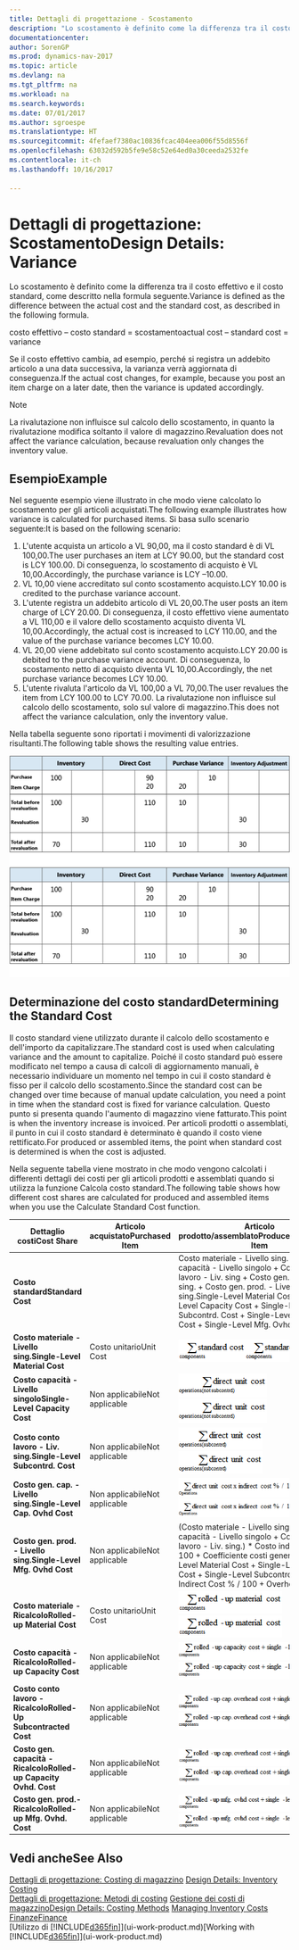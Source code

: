 ```yaml
---
title: Dettagli di progettazione - Scostamento
description: "Lo scostamento è definito come la differenza tra il costo effettivo e il costo standard, come descritto nella formula seguente."
documentationcenter: 
author: SorenGP
ms.prod: dynamics-nav-2017
ms.topic: article
ms.devlang: na
ms.tgt_pltfrm: na
ms.workload: na
ms.search.keywords: 
ms.date: 07/01/2017
ms.author: sgroespe
ms.translationtype: HT
ms.sourcegitcommit: 4fefaef7380ac10836fcac404eea006f55d8556f
ms.openlocfilehash: 63032d592b5fe9e58c52e64ed0a30ceeda2532fe
ms.contentlocale: it-ch
ms.lasthandoff: 10/16/2017

---
```

# <a name="design-details-variance"></a><span data-ttu-id="ae945-103">Dettagli di progettazione: Scostamento</span><span class="sxs-lookup"><span data-stu-id="ae945-103">Design Details: Variance</span></span>
<span data-ttu-id="ae945-104">Lo scostamento è definito come la differenza tra il costo effettivo e il costo standard, come descritto nella formula seguente.</span><span class="sxs-lookup"><span data-stu-id="ae945-104">Variance is defined as the difference between the actual cost and the standard cost, as described in the following formula.</span></span>  

 <span data-ttu-id="ae945-105">costo effettivo – costo standard = scostamento</span><span class="sxs-lookup"><span data-stu-id="ae945-105">actual cost – standard cost = variance</span></span>  

 <span data-ttu-id="ae945-106">Se il costo effettivo cambia, ad esempio, perché si registra un addebito articolo a una data successiva, la varianza verrà aggiornata di conseguenza.</span><span class="sxs-lookup"><span data-stu-id="ae945-106">If the actual cost changes, for example, because you post an item charge on a later date, then the variance is updated accordingly.</span></span>  

> [!NOTE]  
>  <span data-ttu-id="ae945-107">La rivalutazione non influisce sul calcolo dello scostamento, in quanto la rivalutazione modifica soltanto il valore di magazzino.</span><span class="sxs-lookup"><span data-stu-id="ae945-107">Revaluation does not affect the variance calculation, because revaluation only changes the inventory value.</span></span>  

## <a name="example"></a><span data-ttu-id="ae945-108">Esempio</span><span class="sxs-lookup"><span data-stu-id="ae945-108">Example</span></span>  
 <span data-ttu-id="ae945-109">Nel seguente esempio viene illustrato in che modo viene calcolato lo scostamento per gli articoli acquistati.</span><span class="sxs-lookup"><span data-stu-id="ae945-109">The following example illustrates how variance is calculated for purchased items.</span></span> <span data-ttu-id="ae945-110">Si basa sullo scenario seguente:</span><span class="sxs-lookup"><span data-stu-id="ae945-110">It is based on the following scenario:</span></span>  

1.  <span data-ttu-id="ae945-111">L'utente acquista un articolo a VL 90,00, ma il costo standard è di VL 100,00.</span><span class="sxs-lookup"><span data-stu-id="ae945-111">The user purchases an item at LCY 90.00, but the standard cost is LCY 100.00.</span></span> <span data-ttu-id="ae945-112">Di conseguenza, lo scostamento di acquisto è VL 10,00.</span><span class="sxs-lookup"><span data-stu-id="ae945-112">Accordingly, the purchase variance is LCY –10.00.</span></span>  
2.  <span data-ttu-id="ae945-113">VL 10,00 viene accreditato sul conto scostamento acquisto.</span><span class="sxs-lookup"><span data-stu-id="ae945-113">LCY 10.00 is credited to the purchase variance account.</span></span>  
3.  <span data-ttu-id="ae945-114">L'utente registra un addebito articolo di VL 20,00.</span><span class="sxs-lookup"><span data-stu-id="ae945-114">The user posts an item charge of LCY 20.00.</span></span> <span data-ttu-id="ae945-115">Di conseguenza, il costo effettivo viene aumentato a VL 110,00 e il valore dello scostamento acquisto diventa VL 10,00.</span><span class="sxs-lookup"><span data-stu-id="ae945-115">Accordingly, the actual cost is increased to LCY 110.00, and the value of the purchase variance becomes LCY 10.00.</span></span>  
4.  <span data-ttu-id="ae945-116">VL 20,00 viene addebitato sul conto scostamento acquisto.</span><span class="sxs-lookup"><span data-stu-id="ae945-116">LCY 20.00 is debited to the purchase variance account.</span></span> <span data-ttu-id="ae945-117">Di conseguenza, lo scostamento netto di acquisto diventa VL 10,00.</span><span class="sxs-lookup"><span data-stu-id="ae945-117">Accordingly, the net purchase variance becomes LCY 10.00.</span></span>  
5.  <span data-ttu-id="ae945-118">L'utente rivaluta l'articolo da VL 100,00 a VL 70,00.</span><span class="sxs-lookup"><span data-stu-id="ae945-118">The user revalues the item from LCY 100.00 to LCY 70.00.</span></span> <span data-ttu-id="ae945-119">La rivalutazione non influisce sul calcolo dello scostamento, solo sul valore di magazzino.</span><span class="sxs-lookup"><span data-stu-id="ae945-119">This does not affect the variance calculation, only the inventory value.</span></span>  

 <span data-ttu-id="ae945-120">Nella tabella seguente sono riportati i movimenti di valorizzazione risultanti.</span><span class="sxs-lookup"><span data-stu-id="ae945-120">The following table shows the resulting value entries.</span></span>  

 <span data-ttu-id="ae945-121">![Calcolo scostamento acquisto](media/design_details_inventory_costing_11_purchase_variance.png "design_details_inventory_costing_11_purchase_variance")</span><span class="sxs-lookup"><span data-stu-id="ae945-121">![Purchase variance calculation](media/design_details_inventory_costing_11_purchase_variance.png "design_details_inventory_costing_11_purchase_variance")</span></span>  

## <a name="determining-the-standard-cost"></a><span data-ttu-id="ae945-122">Determinazione del costo standard</span><span class="sxs-lookup"><span data-stu-id="ae945-122">Determining the Standard Cost</span></span>  
 <span data-ttu-id="ae945-123">Il costo standard viene utilizzato durante il calcolo dello scostamento e dell'importo da capitalizzare.</span><span class="sxs-lookup"><span data-stu-id="ae945-123">The standard cost is used when calculating variance and the amount to capitalize.</span></span> <span data-ttu-id="ae945-124">Poiché il costo standard può essere modificato nel tempo a causa di calcoli di aggiornamento manuali, è necessario individuare un momento nel tempo in cui il costo standard è fisso per il calcolo dello scostamento.</span><span class="sxs-lookup"><span data-stu-id="ae945-124">Since the standard cost can be changed over time because of manual update calculation, you need a point in time when the standard cost is fixed for variance calculation.</span></span> <span data-ttu-id="ae945-125">Questo punto si presenta quando l'aumento di magazzino viene fatturato.</span><span class="sxs-lookup"><span data-stu-id="ae945-125">This point is when the inventory increase is invoiced.</span></span> <span data-ttu-id="ae945-126">Per articoli prodotti o assemblati, il punto in cui il costo standard è determinato è quando il costo viene rettificato.</span><span class="sxs-lookup"><span data-stu-id="ae945-126">For produced or assembled items, the point when standard cost is determined is when the cost is adjusted.</span></span>  

 <span data-ttu-id="ae945-127">Nella seguente tabella viene mostrato in che modo vengono calcolati i differenti dettagli dei costi per gli articoli prodotti e assemblati quando si utilizza la funzione Calcola costo standard.</span><span class="sxs-lookup"><span data-stu-id="ae945-127">The following table shows how different cost shares are calculated for produced and assembled items when you use the Calculate Standard Cost function.</span></span>  

|<span data-ttu-id="ae945-128">Dettaglio costi</span><span class="sxs-lookup"><span data-stu-id="ae945-128">Cost Share</span></span>|<span data-ttu-id="ae945-129">Articolo acquistato</span><span class="sxs-lookup"><span data-stu-id="ae945-129">Purchased Item</span></span>|<span data-ttu-id="ae945-130">Articolo prodotto/assemblato</span><span class="sxs-lookup"><span data-stu-id="ae945-130">Produced/Assembled Item</span></span>|  
|----------------|--------------------|------------------------------|  
|<span data-ttu-id="ae945-131">**Costo standard**</span><span class="sxs-lookup"><span data-stu-id="ae945-131">**Standard Cost**</span></span>||<span data-ttu-id="ae945-132">Costo materiale - Livello sing. + Costo capacità - Livello singolo + Costo conto lavoro - Liv. sing + Costo gen. cap. - Livello sing. + Costo gen. prod. - Livello sing.</span><span class="sxs-lookup"><span data-stu-id="ae945-132">Single-Level Material Cost + Single-Level Capacity Cost + Single-Level Subcontrd. Cost + Single-Level Cap. Ovhd. Cost + Single-Level Mfg. Ovhd. Cost</span></span>|  
|<span data-ttu-id="ae945-133">**Costo materiale - Livello sing.**</span><span class="sxs-lookup"><span data-stu-id="ae945-133">**Single-Level Material Cost**</span></span>|<span data-ttu-id="ae945-134">Costo unitario</span><span class="sxs-lookup"><span data-stu-id="ae945-134">Unit Cost</span></span>|<span data-ttu-id="ae945-135">![Equazione 1](media/design_details_inventory_costing_11_equation_1.png "design_details_inventory_costing_11_equation_1")</span><span class="sxs-lookup"><span data-stu-id="ae945-135">![Equation 1](media/design_details_inventory_costing_11_equation_1.png "design_details_inventory_costing_11_equation_1")</span></span>|  
|<span data-ttu-id="ae945-136">**Costo capacità - Livello singolo**</span><span class="sxs-lookup"><span data-stu-id="ae945-136">**Single-Level Capacity Cost**</span></span>|<span data-ttu-id="ae945-137">Non applicabile</span><span class="sxs-lookup"><span data-stu-id="ae945-137">Not applicable</span></span>|<span data-ttu-id="ae945-138">![Equazione 2](media/design_details_inventory_costing_11_equation_2.png "design_details_inventory_costing_11_equation_2")</span><span class="sxs-lookup"><span data-stu-id="ae945-138">![Equation 2](media/design_details_inventory_costing_11_equation_2.png "design_details_inventory_costing_11_equation_2")</span></span>|  
|<span data-ttu-id="ae945-139">**Costo conto lavoro - Liv. sing.**</span><span class="sxs-lookup"><span data-stu-id="ae945-139">**Single-Level Subcontrd. Cost**</span></span>|<span data-ttu-id="ae945-140">Non applicabile</span><span class="sxs-lookup"><span data-stu-id="ae945-140">Not applicable</span></span>|<span data-ttu-id="ae945-141">![Equazione 3](media/design_details_inventory_costing_11_equation_3.png "design_details_inventory_costing_11_equation_3")</span><span class="sxs-lookup"><span data-stu-id="ae945-141">![Equation 3](media/design_details_inventory_costing_11_equation_3.png "design_details_inventory_costing_11_equation_3")</span></span>|  
|<span data-ttu-id="ae945-142">**Costo gen. cap. - Livello sing.**</span><span class="sxs-lookup"><span data-stu-id="ae945-142">**Single-Level Cap. Ovhd Cost**</span></span>|<span data-ttu-id="ae945-143">Non applicabile</span><span class="sxs-lookup"><span data-stu-id="ae945-143">Not applicable</span></span>|<span data-ttu-id="ae945-144">![Equazione 4](media/design_details_inventory_costing_11_equation_4.png "design_details_inventory_costing_11_equation_4")</span><span class="sxs-lookup"><span data-stu-id="ae945-144">![Equation 4](media/design_details_inventory_costing_11_equation_4.png "design_details_inventory_costing_11_equation_4")</span></span>|  
|<span data-ttu-id="ae945-145">**Costo gen. prod. - Livello sing.**</span><span class="sxs-lookup"><span data-stu-id="ae945-145">**Single-Level Mfg. Ovhd Cost**</span></span>|<span data-ttu-id="ae945-146">Non applicabile</span><span class="sxs-lookup"><span data-stu-id="ae945-146">Not applicable</span></span>|<span data-ttu-id="ae945-147">(Costo materiale - Livello sing. + Costo capacità - Livello singolo + Costo conto lavoro - Liv. sing.) * Costo indiretto % / 100 + Coefficiente costi generali</span><span class="sxs-lookup"><span data-stu-id="ae945-147">(Single-Level Material Cost + Single-Level Capacity Cost + Single-Level Subcontrd. Cost) * Indirect Cost % / 100 + Overhead Rate</span></span>|  
|<span data-ttu-id="ae945-148">**Costo materiale - Ricalcolo**</span><span class="sxs-lookup"><span data-stu-id="ae945-148">**Rolled-up Material Cost**</span></span>|<span data-ttu-id="ae945-149">Costo unitario</span><span class="sxs-lookup"><span data-stu-id="ae945-149">Unit Cost</span></span>|<span data-ttu-id="ae945-150">![Equazione 5](media/design_details_inventory_costing_11_equation_5.png "design_details_inventory_costing_11_equation_5")</span><span class="sxs-lookup"><span data-stu-id="ae945-150">![Equation 5](media/design_details_inventory_costing_11_equation_5.png "design_details_inventory_costing_11_equation_5")</span></span>|  
|<span data-ttu-id="ae945-151">**Costo capacità - Ricalcolo**</span><span class="sxs-lookup"><span data-stu-id="ae945-151">**Rolled-up Capacity Cost**</span></span>|<span data-ttu-id="ae945-152">Non applicabile</span><span class="sxs-lookup"><span data-stu-id="ae945-152">Not applicable</span></span>|<span data-ttu-id="ae945-153">![Equazione 6](media/design_details_inventory_costing_11_equation_6.png "design_details_inventory_costing_11_equation_6")</span><span class="sxs-lookup"><span data-stu-id="ae945-153">![Equation 6](media/design_details_inventory_costing_11_equation_6.png "design_details_inventory_costing_11_equation_6")</span></span>|  
|<span data-ttu-id="ae945-154">**Costo conto lavoro - Ricalcolo**</span><span class="sxs-lookup"><span data-stu-id="ae945-154">**Rolled-Up Subcontracted Cost**</span></span>|<span data-ttu-id="ae945-155">Non applicabile</span><span class="sxs-lookup"><span data-stu-id="ae945-155">Not applicable</span></span>|<span data-ttu-id="ae945-156">![Equazione 7](media/design_details_inventory_costing_11_equation_7.png "design_details_inventory_costing_11_equation_7")</span><span class="sxs-lookup"><span data-stu-id="ae945-156">![Equation 7](media/design_details_inventory_costing_11_equation_7.png "design_details_inventory_costing_11_equation_7")</span></span>|  
|<span data-ttu-id="ae945-157">**Costo gen. capacità - Ricalcolo**</span><span class="sxs-lookup"><span data-stu-id="ae945-157">**Rolled-up Capacity Ovhd. Cost**</span></span>|<span data-ttu-id="ae945-158">Non applicabile</span><span class="sxs-lookup"><span data-stu-id="ae945-158">Not applicable</span></span>|<span data-ttu-id="ae945-159">![Equazione 8](media/design_details_inventory_costing_11_equation_8.png "design_details_inventory_costing_11_equation_8")</span><span class="sxs-lookup"><span data-stu-id="ae945-159">![Equation 8](media/design_details_inventory_costing_11_equation_8.png "design_details_inventory_costing_11_equation_8")</span></span>|  
|<span data-ttu-id="ae945-160">**Costo gen. prod.- Ricalcolo**</span><span class="sxs-lookup"><span data-stu-id="ae945-160">**Rolled-up Mfg. Ovhd. Cost**</span></span>|<span data-ttu-id="ae945-161">Non applicabile</span><span class="sxs-lookup"><span data-stu-id="ae945-161">Not applicable</span></span>|<span data-ttu-id="ae945-162">![Equazione 9](media/design_details_inventory_costing_11_equation_9.png "design_details_inventory_costing_11_equation_9")</span><span class="sxs-lookup"><span data-stu-id="ae945-162">![Equation 9](media/design_details_inventory_costing_11_equation_9.png "design_details_inventory_costing_11_equation_9")</span></span>|  

## <a name="see-also"></a><span data-ttu-id="ae945-163">Vedi anche</span><span class="sxs-lookup"><span data-stu-id="ae945-163">See Also</span></span>  
 <span data-ttu-id="ae945-164">[Dettagli di progettazione: Costing di magazzino](design-details-inventory-costing.md) </span><span class="sxs-lookup"><span data-stu-id="ae945-164">[Design Details: Inventory Costing](design-details-inventory-costing.md) </span></span>  
 <span data-ttu-id="ae945-165">[Dettagli di progettazione: Metodi di costing](design-details-costing-methods.md) [Gestione dei costi di magazzino](finance-manage-inventory-costs.md)</span><span class="sxs-lookup"><span data-stu-id="ae945-165">[Design Details: Costing Methods](design-details-costing-methods.md) [Managing Inventory Costs](finance-manage-inventory-costs.md)</span></span>  
 [<span data-ttu-id="ae945-166">Finanze</span><span class="sxs-lookup"><span data-stu-id="ae945-166">Finance</span></span>](finance.md)  
 <span data-ttu-id="ae945-167">[Utilizzo di [!INCLUDE[d365fin](includes/d365fin_md.md)]](ui-work-product.md)</span><span class="sxs-lookup"><span data-stu-id="ae945-167">[Working with [!INCLUDE[d365fin](includes/d365fin_md.md)]](ui-work-product.md)</span></span>

